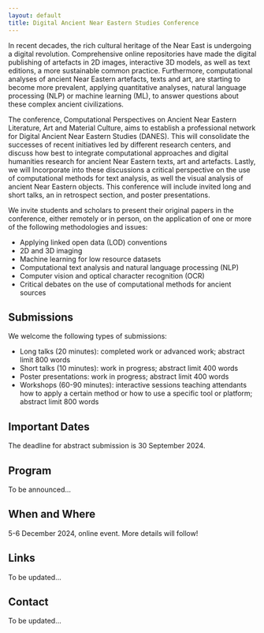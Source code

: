 ```yaml
---
layout: default
title: Digital Ancient Near Eastern Studies Conference
---
```


In recent decades, the rich cultural heritage of the Near East is undergoing a digital revolution. Comprehensive online repositories have made the digital publishing of artefacts in 2D images, interactive 3D models, as well as text editions, a more sustainable common practice. Furthermore, computational analyses of ancient Near Eastern artefacts, texts and art, are starting to become more prevalent, applying quantitative analyses, natural language processing (NLP) or machine learning (ML), to answer questions about these complex ancient civilizations.

The conference, Computational Perspectives on Ancient Near Eastern Literature, Art and Material Culture, aims to establish a professional network for Digital Ancient Near Eastern Studies (DANES). This will consolidate the successes of recent initiatives led by different research centers, and discuss how best to integrate computational approaches and digital humanities research for ancient Near Eastern texts, art and artefacts. Lastly, we will Incorporate into these discussions a critical perspective on the use of computational methods for text analysis, as well the visual analysis of ancient Near Eastern objects. This conference will include invited long and short talks, an in retrospect section, and poster presentations.

We invite students and scholars to present their original papers in the conference, either remotely or in person, on the application of one or more of the following methodologies and issues:

- Applying linked open data (LOD) conventions
- 2D and 3D imaging
- Machine learning for low resource datasets
- Computational text analysis and natural language processing (NLP)
- Computer vision and optical character recognition (OCR)
- Critical debates on the use of computational methods for ancient sources

## Submissions

We welcome the following types of submissions:
- Long talks (20 minutes): completed work or advanced work; abstract limit 800 words
- Short talks (10 minutes): work in progress; abstract limit 400 words
- Poster presentations: work in progress; abstract limit 400 words
- Workshops (60-90 minutes): interactive sessions teaching attendants how to apply a certain method or how to use a specific tool or platform; abstract limit 800 words

## Important Dates

The deadline for abstract submission is 30 September 2024.

## Program

To be announced...

## When and Where

5-6 December 2024, online event.
More details will follow!

## Links

To be updated...

## Contact

To be updated...
